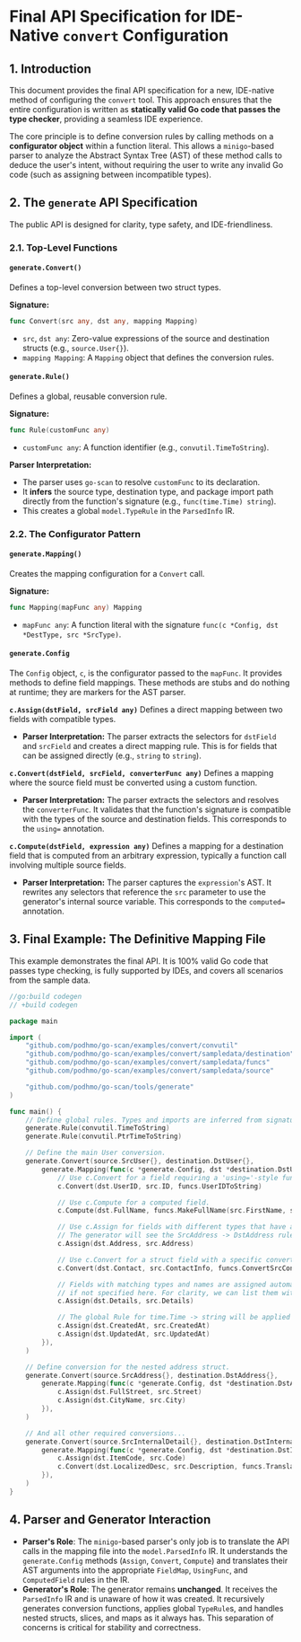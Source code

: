 # Final API Specification for IDE-Native `convert` Configuration

## 1. Introduction

This document provides the final API specification for a new, IDE-native method of configuring the `convert` tool. This approach ensures that the entire configuration is written as **statically valid Go code that passes the type checker**, providing a seamless IDE experience.

The core principle is to define conversion rules by calling methods on a **configurator object** within a function literal. This allows a `minigo`-based parser to analyze the Abstract Syntax Tree (AST) of these method calls to deduce the user's intent, without requiring the user to write any invalid Go code (such as assigning between incompatible types).

## 2. The `generate` API Specification

The public API is designed for clarity, type safety, and IDE-friendliness.

### 2.1. Top-Level Functions

#### `generate.Convert()`
Defines a top-level conversion between two struct types.

**Signature:**
```go
func Convert(src any, dst any, mapping Mapping)
```
-   `src`, `dst any`: Zero-value expressions of the source and destination structs (e.g., `source.User{}`).
-   `mapping Mapping`: A `Mapping` object that defines the conversion rules.

#### `generate.Rule()`
Defines a global, reusable conversion rule.

**Signature:**
```go
func Rule(customFunc any)
```
-   `customFunc any`: A function identifier (e.g., `convutil.TimeToString`).

**Parser Interpretation:**
-   The parser uses `go-scan` to resolve `customFunc` to its declaration.
-   It **infers** the source type, destination type, and package import path directly from the function's signature (e.g., `func(time.Time) string`).
-   This creates a global `model.TypeRule` in the `ParsedInfo` IR.

### 2.2. The Configurator Pattern

#### `generate.Mapping()`
Creates the mapping configuration for a `Convert` call.

**Signature:**
```go
func Mapping(mapFunc any) Mapping
```
-   `mapFunc any`: A function literal with the signature `func(c *Config, dst *DestType, src *SrcType)`.

#### `generate.Config`
The `Config` object, `c`, is the configurator passed to the `mapFunc`. It provides methods to define field mappings. These methods are stubs and do nothing at runtime; they are markers for the AST parser.

**`c.Assign(dstField, srcField any)`**
Defines a direct mapping between two fields with compatible types.

-   **Parser Interpretation:** The parser extracts the selectors for `dstField` and `srcField` and creates a direct mapping rule. This is for fields that can be assigned directly (e.g., `string` to `string`).

**`c.Convert(dstField, srcField, converterFunc any)`**
Defines a mapping where the source field must be converted using a custom function.

-   **Parser Interpretation:** The parser extracts the selectors and resolves the `converterFunc`. It validates that the function's signature is compatible with the types of the source and destination fields. This corresponds to the `using=` annotation.

**`c.Compute(dstField, expression any)`**
Defines a mapping for a destination field that is computed from an arbitrary expression, typically a function call involving multiple source fields.

-   **Parser Interpretation:** The parser captures the `expression`'s AST. It rewrites any selectors that reference the `src` parameter to use the generator's internal source variable. This corresponds to the `computed=` annotation.

## 3. Final Example: The Definitive Mapping File

This example demonstrates the final API. It is 100% valid Go code that passes type checking, is fully supported by IDEs, and covers all scenarios from the sample data.

```go
//go:build codegen
// +build codegen

package main

import (
	"github.com/podhmo/go-scan/examples/convert/convutil"
	"github.com/podhmo/go-scan/examples/convert/sampledata/destination"
	"github.com/podhmo/go-scan/examples/convert/sampledata/funcs"
	"github.com/podhmo/go-scan/examples/convert/sampledata/source"

	"github.com/podhmo/go-scan/tools/generate"
)

func main() {
	// Define global rules. Types and imports are inferred from signatures.
	generate.Rule(convutil.TimeToString)
	generate.Rule(convutil.PtrTimeToString)

	// Define the main User conversion.
	generate.Convert(source.SrcUser{}, destination.DstUser{},
		generate.Mapping(func(c *generate.Config, dst *destination.DstUser, src *source.SrcUser) {
			// Use c.Convert for a field requiring a 'using='-style function.
			c.Convert(dst.UserID, src.ID, funcs.UserIDToString)

			// Use c.Compute for a computed field.
			c.Compute(dst.FullName, funcs.MakeFullName(src.FirstName, src.LastName))

			// Use c.Assign for fields with different types that have a registered Rule.
			// The generator will see the SrcAddress -> DstAddress rule and apply it.
			c.Assign(dst.Address, src.Address)

			// Use c.Convert for a struct field with a specific converter function.
			c.Convert(dst.Contact, src.ContactInfo, funcs.ConvertSrcContactToDstContact)

			// Fields with matching types and names are assigned automatically by the generator
			// if not specified here. For clarity, we can list them with c.Assign.
			c.Assign(dst.Details, src.Details)

			// The global Rule for time.Time -> string will be applied automatically.
			c.Assign(dst.CreatedAt, src.CreatedAt)
			c.Assign(dst.UpdatedAt, src.UpdatedAt)
		}),
	)

	// Define conversion for the nested address struct.
	generate.Convert(source.SrcAddress{}, destination.DstAddress{},
		generate.Mapping(func(c *generate.Config, dst *destination.DstAddress, src *source.SrcAddress) {
			c.Assign(dst.FullStreet, src.Street)
			c.Assign(dst.CityName, src.City)
		}),
	)

	// And all other required conversions...
	generate.Convert(source.SrcInternalDetail{}, destination.DstInternalDetail{},
		generate.Mapping(func(c *generate.Config, dst *destination.DstInternalDetail, src *source.SrcInternalDetail) {
			c.Assign(dst.ItemCode, src.Code)
			c.Convert(dst.LocalizedDesc, src.Description, funcs.Translate)
		}),
	)
}
```

## 4. Parser and Generator Interaction

-   **Parser's Role**: The `minigo`-based parser's only job is to translate the API calls in the mapping file into the `model.ParsedInfo` IR. It understands the `generate.Config` methods (`Assign`, `Convert`, `Compute`) and translates their AST arguments into the appropriate `FieldMap`, `UsingFunc`, and `ComputedField` rules in the IR.
-   **Generator's Role**: The generator remains **unchanged**. It receives the `ParsedInfo` IR and is unaware of how it was created. It recursively generates conversion functions, applies global `TypeRule`s, and handles nested structs, slices, and maps as it always has. This separation of concerns is critical for stability and correctness.
